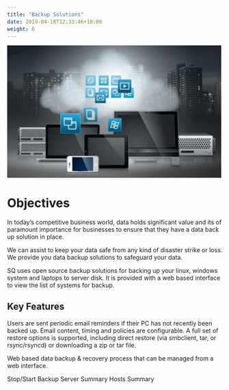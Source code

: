 ```yaml
---
title: "Backup Solutions"
date: 2019-04-18T12:33:46+10:00
weight: 6
---
```


![Backup Services](/images/backup.PNG)

# Objectives
In today’s competitive business world, data holds significant value and its of paramount importance for businesses to ensure that they have a data back up solution in place.

We can assist to keep your data safe from any kind of disaster strike or loss. We provide you data backup solutions to safeguard your data.

SQ uses open source backup solutions for backing up your linux, windows system and laptops to server disk. It is provided with a web based interface to view the list of systems for backup.

## Key Features
Users are sent periodic email reminders if their PC has not recently been backed up. Email content, timing and policies are configurable.
A full set of restore options is supported, including direct restore (via smbclient, tar, or rsync/rsyncd) or downloading a zip or tar file.

Web based data backup & recovery process that can be managed from a web interface.

Stop/Start Backup
Server Summary
Hosts Summary
